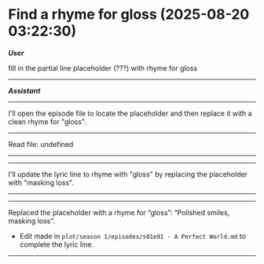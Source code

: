 <!-- Generated by SpecStory -->

# Find a rhyme for gloss (2025-08-20 03:22:30)

_**User**_

fill in the partial line placeholder (???) with rhyme for gloss

---

_**Assistant**_



---

I'll open the episode file to locate the placeholder and then replace it with a clean rhyme for "gloss".

---

Read file: undefined

---



---

I'll update the lyric line to rhyme with "gloss" by replacing the placeholder with "masking loss".

---



---

Replaced the placeholder with a rhyme for “gloss”: “Polished smiles, masking loss”.

- Edit made in `plot/season 1/episodes/s01e01 - A Perfect World.md` to complete the lyric line.

---

